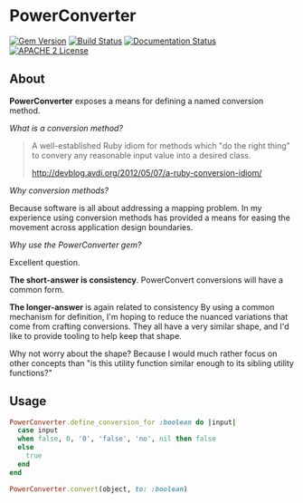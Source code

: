 # PowerConverter

[![Gem Version](https://badge.fury.io/rb/power_converter.svg)](http://badge.fury.io/rb/power_converter)
[![Build Status](https://travis-ci.org/jeremyf/power_converter.png?branch=master)](https://travis-ci.org/jeremyf/power_converter)
[![Documentation Status](http://inch-ci.org/github/jeremyf/power_converter.svg?branch=master)](http://inch-ci.org/github/jeremyf/power_converter)
[![APACHE 2 License](http://img.shields.io/badge/APACHE2-license-blue.svg)](./LICENSE)

## About

**PowerConverter** exposes a means for defining a named conversion method.

*What is a conversion method?*

> A well-established Ruby idiom for methods which "do the right thing" to
> convery any reasonable input value into a desired class.
>
> http://devblog.avdi.org/2012/05/07/a-ruby-conversion-idiom/

*Why conversion methods?*

Because software is all about addressing a mapping problem. In my experience
using conversion methods has provided a means for easing the movement across
application design boundaries.

*Why use the PowerConverter gem?*

Excellent question.

**The short-answer is consistency**. PowerConvert conversions will have a common
form.

**The longer-answer** is again related to consistency By using a common
mechanism for definition, I'm hoping to reduce the nuanced variations that come
from crafting conversions. They all have a very similar shape, and I'd like to
provide tooling to help keep that shape.

Why not worry about the shape? Because I would much rather focus on other
concepts than "is this utility function similar enough to its sibling utility
functions?"

## Usage

```ruby
PowerConverter.define_conversion_for :boolean do |input|
  case input
  when false, 0, '0', 'false', 'no', nil then false
  else
    true
  end
end

PowerConverter.convert(object, to: :boolean)
```
